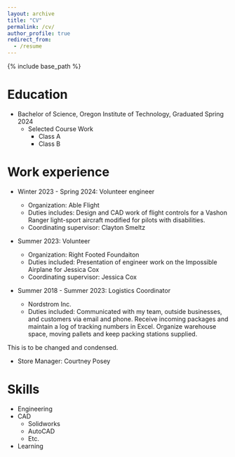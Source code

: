 ```yaml
---
layout: archive
title: "CV"
permalink: /cv/
author_profile: true
redirect_from:
  - /resume
---
```


{% include base_path %}

Education
======
* Bachelor of Science, Oregon Institute of Technology, Graduated Spring 2024
  * Selected Course Work
    * Class A
    - Class B

Work experience
======
* Winter 2023 - Spring 2024: Volunteer engineer
  * Organization: Able Flight
  * Duties includes: Design and CAD work of flight controls for a Vashon Ranger light-sport aircraft modified for pilots with disabilities.
  * Coordinating supervisor: Clayton Smeltz 

* Summer 2023: Volunteer
  * Organization: Right Footed Foundaiton 
  * Duties included: Presentation of engineer work on the Impossible Airplane for Jessica Cox
  * Coordinating supervisor: Jessica Cox

* Summer 2018 - Summer 2023: Logistics Coordinator
  * Nordstrom Inc.
  * Duties included: Communicated with my team, outside businesses, and customers via email and phone.
Receive incoming packages and maintain a log of tracking numbers in Excel.
Organize warehouse space, moving pallets and keep packing stations supplied.

This is to be changed and condensed.

  * Store Manager: Courtney Posey
  
Skills
======
* Engineering
* CAD
  * Solidworks
  * AutoCAD
  * Etc.
* Learning